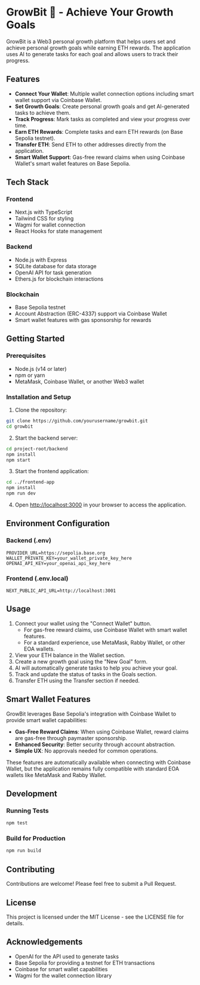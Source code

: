 # GrowBit 🌱 - Achieve Your Growth Goals

GrowBit is a Web3 personal growth platform that helps users set and achieve personal growth goals while earning ETH rewards. The application uses AI to generate tasks for each goal and allows users to track their progress.

## Features

- **Connect Your Wallet**: Multiple wallet connection options including smart wallet support via Coinbase Wallet.
- **Set Growth Goals**: Create personal growth goals and get AI-generated tasks to achieve them.
- **Track Progress**: Mark tasks as completed and view your progress over time.
- **Earn ETH Rewards**: Complete tasks and earn ETH rewards (on Base Sepolia testnet).
- **Transfer ETH**: Send ETH to other addresses directly from the application.
- **Smart Wallet Support**: Gas-free reward claims when using Coinbase Wallet's smart wallet features on Base Sepolia.

## Tech Stack

### Frontend
- Next.js with TypeScript
- Tailwind CSS for styling
- Wagmi for wallet connection
- React Hooks for state management

### Backend
- Node.js with Express
- SQLite database for data storage
- OpenAI API for task generation
- Ethers.js for blockchain interactions

### Blockchain
- Base Sepolia testnet
- Account Abstraction (ERC-4337) support via Coinbase Wallet
- Smart wallet features with gas sponsorship for rewards

## Getting Started

### Prerequisites
- Node.js (v14 or later)
- npm or yarn
- MetaMask, Coinbase Wallet, or another Web3 wallet

### Installation and Setup

1. Clone the repository:
```bash
git clone https://github.com/yourusername/growbit.git
cd growbit
```

2. Start the backend server:
```bash
cd project-root/backend
npm install
npm start
```

3. Start the frontend application:
```bash
cd ../frontend-app
npm install
npm run dev
```

4. Open [http://localhost:3000](http://localhost:3000) in your browser to access the application.

## Environment Configuration

### Backend (.env)
```
PROVIDER_URL=https://sepolia.base.org
WALLET_PRIVATE_KEY=your_wallet_private_key_here
OPENAI_API_KEY=your_openai_api_key_here
```

### Frontend (.env.local)
```
NEXT_PUBLIC_API_URL=http://localhost:3001
```

## Usage

1. Connect your wallet using the "Connect Wallet" button.
   - For gas-free reward claims, use Coinbase Wallet with smart wallet features.
   - For a standard experience, use MetaMask, Rabby Wallet, or other EOA wallets.
2. View your ETH balance in the Wallet section.
3. Create a new growth goal using the "New Goal" form.
4. AI will automatically generate tasks to help you achieve your goal.
5. Track and update the status of tasks in the Goals section.
6. Transfer ETH using the Transfer section if needed.

## Smart Wallet Features

GrowBit leverages Base Sepolia's integration with Coinbase Wallet to provide smart wallet capabilities:

- **Gas-Free Reward Claims**: When using Coinbase Wallet, reward claims are gas-free through paymaster sponsorship.
- **Enhanced Security**: Better security through account abstraction.
- **Simple UX**: No approvals needed for common operations.

These features are automatically available when connecting with Coinbase Wallet, but the application remains fully compatible with standard EOA wallets like MetaMask and Rabby Wallet.

## Development

### Running Tests
```bash
npm test
```

### Build for Production
```bash
npm run build
```

## Contributing

Contributions are welcome! Please feel free to submit a Pull Request.

## License

This project is licensed under the MIT License - see the LICENSE file for details.

## Acknowledgements

- OpenAI for the API used to generate tasks
- Base Sepolia for providing a testnet for ETH transactions
- Coinbase for smart wallet capabilities
- Wagmi for the wallet connection library 